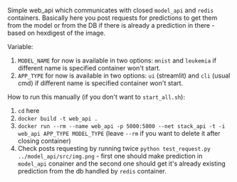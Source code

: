 Simple web_api which communicates with closed ```model_api``` and ```redis``` containers. 
Basically here you post requests for predictions to get them from the model or from the DB if there is already a prediction in there - based on hexdigest of the image.

Variable:
   1. ```MODEL_NAME``` for now is available in two options: ```mnist``` and ```leukemia``` if different name is specified container won't start.
   2. ```APP_TYPE``` for now is available in two options: ```ui``` (streamlit) and ```cli``` (usual cmd) if different name is specified container won't start.

How to run this manually (if you don't want to ```start_all.sh```):
1. ```cd``` here
2. ```docker build -t web_api .```
3. ```docker run --rm --name web_api -p 5000:5000 --net stack_api -t -i web_api APP_TYPE MODEL_TYPE``` (leave ```--rm``` if you want to delete it after closing container)
4. Check posts requesting by running twice ```python test_request.py ../model_api/src/img.png``` - first one should make prediction in ```model_api``` conainer and the second one should get it's already existing prediction from the db handled by ```redis``` container.

